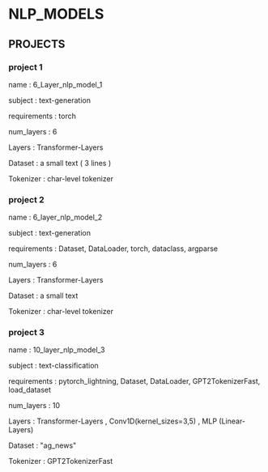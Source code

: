 # NLP_MODELS
## PROJECTS

### project 1
name : 6_Layer_nlp_model_1  

subject : text-generation

requirements : torch

num_layers : 6

Layers : Transformer-Layers

Dataset : a small text ( 3 lines )

Tokenizer : char-level tokenizer

### project 2
name : 6_layer_nlp_model_2

subject : text-generation

requirements : Dataset, DataLoader, torch, dataclass, argparse

num_layers : 6

Layers : Transformer-Layers

Dataset : a small text

Tokenizer : char-level tokenizer

### project 3
name : 10_layer_nlp_model_3

subject : text-classification

requirements : pytorch_lightning, Dataset, DataLoader, GPT2TokenizerFast, load_dataset

num_layers : 10

Layers : Transformer-Layers , Conv1D(kernel_sizes=3,5) , MLP (Linear-Layers)

Dataset : "ag_news"

Tokenizer : GPT2TokenizerFast
